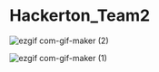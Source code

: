 # Hackerton_Team2


![ezgif com-gif-maker (2)](https://user-images.githubusercontent.com/85047035/204516723-8de3d573-3611-4345-b9f4-7ef6cd97c8d8.gif)

![ezgif com-gif-maker (1)](https://user-images.githubusercontent.com/85047035/204515329-179acbf6-be7a-4684-8612-7564485e7bef.gif)


